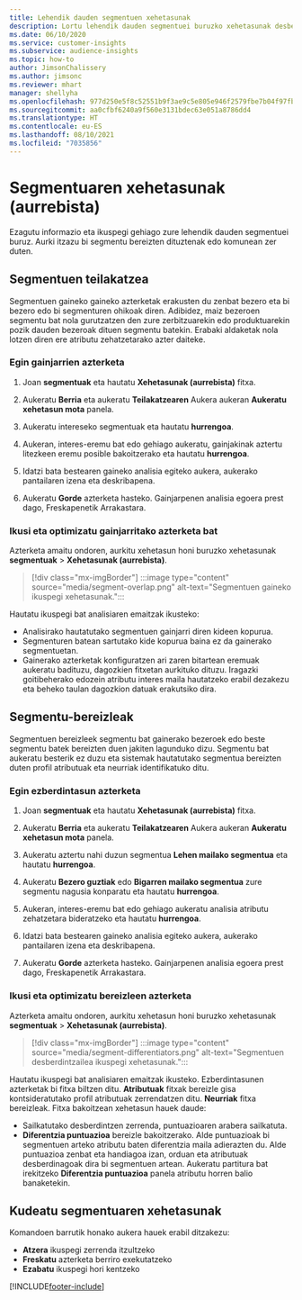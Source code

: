 ```yaml
---
title: Lehendik dauden segmentuen xehetasunak
description: Lortu lehendik dauden segmentuei buruzko xehetasunak desberdintasunak eta puntu komunak ikusteko.
ms.date: 06/10/2020
ms.service: customer-insights
ms.subservice: audience-insights
ms.topic: how-to
author: JimsonChalissery
ms.author: jimsonc
ms.reviewer: mhart
manager: shellyha
ms.openlocfilehash: 977d250e5f8c52551b9f3ae9c5e805e946f2579fbe7b04f97fbac880debbac2a
ms.sourcegitcommit: aa0cfbf6240a9f560e3131bdec63e051a8786dd4
ms.translationtype: HT
ms.contentlocale: eu-ES
ms.lasthandoff: 08/10/2021
ms.locfileid: "7035856"
---
```

# <a name="segment-insights-preview"></a>Segmentuaren xehetasunak (aurrebista)

Ezagutu informazio eta ikuspegi gehiago zure lehendik dauden segmentuei buruz. Aurki itzazu bi segmentu bereizten dituztenak edo komunean zer duten.

## <a name="segment-overlap"></a>Segmentuen teilakatzea

Segmentuen gaineko gaineko azterketak erakusten du zenbat bezero eta bi bezero edo bi segmenturen ohikoak diren. Adibidez, maiz bezeroen segmentu bat nola gurutzatzen den zure zerbitzuarekin edo produktuarekin pozik dauden bezeroak dituen segmentu batekin.
Erabaki aldaketak nola lotzen diren ere atributu zehatzetarako azter daiteke.

### <a name="run-an-overlap-analysis"></a>Egin gainjarrien azterketa

1. Joan **segmentuak** eta hautatu **Xehetasunak (aurrebista)** fitxa.

1. Aukeratu **Berria** eta aukeratu **Teilakatzearen** Aukera aukeran **Aukeratu xehetasun mota** panela.

1. Aukeratu intereseko segmentuak eta hautatu **hurrengoa**.

1. Aukeran, interes-eremu bat edo gehiago aukeratu, gainjakinak aztertu litezkeen eremu posible bakoitzerako eta hautatu **hurrengoa**.

1. Idatzi bata bestearen gaineko analisia egiteko aukera, aukerako pantailaren izena eta deskribapena.

1. Aukeratu **Gorde** azterketa hasteko. Gainjarpenen analisia egoera prest dago, Freskapenetik Arrakastara.

### <a name="view-and-optimize-an-overlap-analysis"></a>Ikusi eta optimizatu gainjarritako azterketa bat

Azterketa amaitu ondoren, aurkitu xehetasun honi buruzko xehetasunak **segmentuak** > **Xehetasunak (aurrebista)**.

> [!div class="mx-imgBorder"]
> :::image type="content" source="media/segment-overlap.png" alt-text="Segmentuen gaineko ikuspegi xehetasunak.":::

Hautatu ikuspegi bat analisiaren emaitzak ikusteko:

- Analisirako hautatutako segmentuen gainjarri diren kideen kopurua.
- Segmenturen batean sartutako kide kopurua baina ez da gainerako segmentuetan.
- Gainerako azterketak konfiguratzen ari zaren bitartean eremuak aukeratu badituzu, dagozkien fitxetan aurkituko dituzu. Iragazki goitibeherako edozein atributu interes maila hautatzeko erabil dezakezu eta beheko taulan dagozkion datuak erakutsiko dira.

## <a name="segment-differentiators"></a>Segmentu-bereizleak

Segmentuen bereizleek segmentu bat gainerako bezeroek edo beste segmentu batek bereizten duen jakiten lagunduko dizu. Segmentu bat aukeratu besterik ez duzu eta sistemak hautatutako segmentua bereizten duten profil atributuak eta neurriak identifikatuko ditu.

### <a name="run-a-differentiator-analysis"></a>Egin ezberdintasun azterketa

1. Joan **segmentuak** eta hautatu **Xehetasunak (aurrebista)** fitxa.

1. Aukeratu **Berria** eta aukeratu **Teilakatzearen** Aukera aukeran **Aukeratu xehetasun mota** panela.

1. Aukeratu aztertu nahi duzun segmentua **Lehen mailako segmentua** eta hautatu **hurrengoa**.

1. Aukeratu **Bezero guztiak** edo **Bigarren mailako segmentua** zure segmentu nagusia konparatu eta hautatu **hurrengoa**.

1. Aukeran, interes-eremu bat edo gehiago aukeratu analisia atributu zehatzetara bideratzeko eta hautatu **hurrengoa**.

1. Idatzi bata bestearen gaineko analisia egiteko aukera, aukerako pantailaren izena eta deskribapena.

1. Aukeratu **Gorde** azterketa hasteko. Gainjarpenen analisia egoera prest dago, Freskapenetik Arrakastara.

### <a name="view-and-optimize-a-differentiators-analysis"></a>Ikusi eta optimizatu bereizleen azterketa

Azterketa amaitu ondoren, aurkitu xehetasun honi buruzko xehetasunak **segmentuak** > **Xehetasunak (aurrebista)**.

> [!div class="mx-imgBorder"]
> :::image type="content" source="media/segment-differentiators.png" alt-text="Segmentuen desberdintzailea ikuspegi xehetasunak.":::

Hautatu ikuspegi bat analisiaren emaitzak ikusteko. Ezberdintasunen azterketak bi fitxa biltzen ditu. **Atributuak** fitxak bereizle gisa kontsideratutako profil atributuak zerrendatzen ditu. **Neurriak** fitxa bereizleak. Fitxa bakoitzean xehetasun hauek daude:

- Sailkatutako desberdintzen zerrenda, puntuazioaren arabera sailkatuta.
- **Diferentzia puntuazioa** bereizle bakoitzerako. Alde puntuazioak bi segmentuen arteko atributu baten diferentzia maila adierazten du. Alde puntuazioa zenbat eta handiagoa izan, orduan eta atributuak desberdinagoak dira bi segmentuen artean. Aukeratu partitura bat irekitzeko **Diferentzia puntuazioa** panela atributu horren balio banaketekin.

## <a name="manage-segment-insights"></a>Kudeatu segmentuaren xehetasunak

Komandoen barrutik honako aukera hauek erabil ditzakezu:

- **Atzera** ikuspegi zerrenda itzultzeko
- **Freskatu** azterketa berriro exekutatzeko
- **Ezabatu** ikuspegi hori kentzeko


[!INCLUDE[footer-include](../includes/footer-banner.md)]